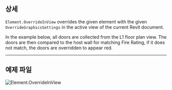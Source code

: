 ## 상세
`Element.OverrideInView` overrides the given element with the given `OverrideGraphicsSettings` in the active view of the current Revit document.

In the example below, all doors are collected from the L1 floor plan view. The doors are then compared to the host wall for matching Fire Rating, if it does not match, the doors are overridden to appear red.
___
## 예제 파일

![Element.OverrideInView](./Revit.Elements.Element.OverrideInView_img.jpg)
